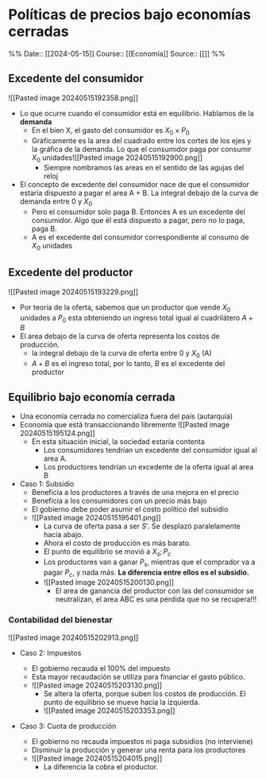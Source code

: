 # Políticas de precios bajo economías cerradas

%%
Date:: [[2024-05-15]]
Course:: [[Economía]]
Source:: [[]]
%%

## Excedente del consumidor
![[Pasted image 20240515192358.png]]
- Lo que ocurre cuando el consumidor está en equilibrio. Hablamos de la **demanda**
	- En el bien X, el gasto del consumidor es $X_0\times P_0$
	- Gráficamente es la area del cuadrado entre los cortes de los ejes y la gráfica de la demanda. Lo que el consumidor paga por consumir $X_0$ unidades![[Pasted image 20240515192900.png]]
		- Siempre nombramos las areas en el sentido de las agujas del reloj
- El concepto de excedente del consumidor nace de que el consumidor estaría dispuesto a pagar el area A + B. La integral debajo de la curva de demanda entre $0$ y $X_0$
	- Pero el consumidor solo paga B. Entonces A es un excedente del consumidor. Algo que él está dispuesto a pagar, pero no lo paga, paga B.
	- A es el excedente del consumidor correspondiente al consumo de $X_0$ unidades

## Excedente del productor
![[Pasted image 20240515193229.png]]
- Por teoría de la oferta, sabemos que un productor que vende $X_0$ unidades a $P_0$ esta obteniendo un ingreso total igual al cuadrilátero $A + B$
- El area debajo de la curva de oferta representa los costos de producción. 
	- la integral debajo de la curva de oferta entre $0$ y $X_0$ (A)
	- $A+B$ es el ingreso total, por lo tanto, $B$ es el excedente del productor

## Equilibrio bajo economía cerrada

- Una economía cerrada no comercializa fuera del país (autarquía)
- Economía que está transaccionando libremente ![[Pasted image 20240515195124.png]]
	- En esta situación inicial, la sociedad estaría contenta
		- Los consumidores tendrían un excedente del consumidor igual al area A. 
		- Los productores tendrían un excedente de la oferta igual al area B
- Caso 1: Subsidio
	- Beneficia a los productores a través de una mejora en el precio
	- Beneficia a los consumidores con un precio más bajo
	- El gobierno debe poder asumir el costo político del subsidio
	- ![[Pasted image 20240515195401.png]]
		- La curva de oferta pasa a ser $S'$. Se desplazó paralelamente hacia abajo.
		- Ahora el costo de producción es más barato.
		- El punto de equilibrio se movió a $X_s;P_c$
		- Los productores van a ganar $P_s$, mientras que el comprador va a pagar $P_c$, y nada más. **La diferencia entre ellos es el subsidio.**
		- ![[Pasted image 20240515200130.png]]
			- El area de ganancia del productor con las del consumidor se neutralizan, el area ABC es una pérdida que no se recupera!!! 

### Contabilidad del bienestar

![[Pasted image 20240515202913.png]]

- Caso 2: Impuestos
	- El gobierno recauda el 100% del impuesto
	- Esta mayor recaudación se utiliza para financiar el gasto público.
	- ![[Pasted image 20240515203130.png]]
		- Se altera la oferta, porque suben los costos de producción. El punto de equilibrio se mueve hacia la izquierda. 
		- ![[Pasted image 20240515203353.png]]

- Caso 3: Cuota de producción
	- El gobierno no recauda impuestos ni paga subsidios (no interviene)
	- Disminuir la producción y generar una renta para los productores
	- ![[Pasted image 20240515204015.png]]
		- La diferencia la cobra el productor. 



